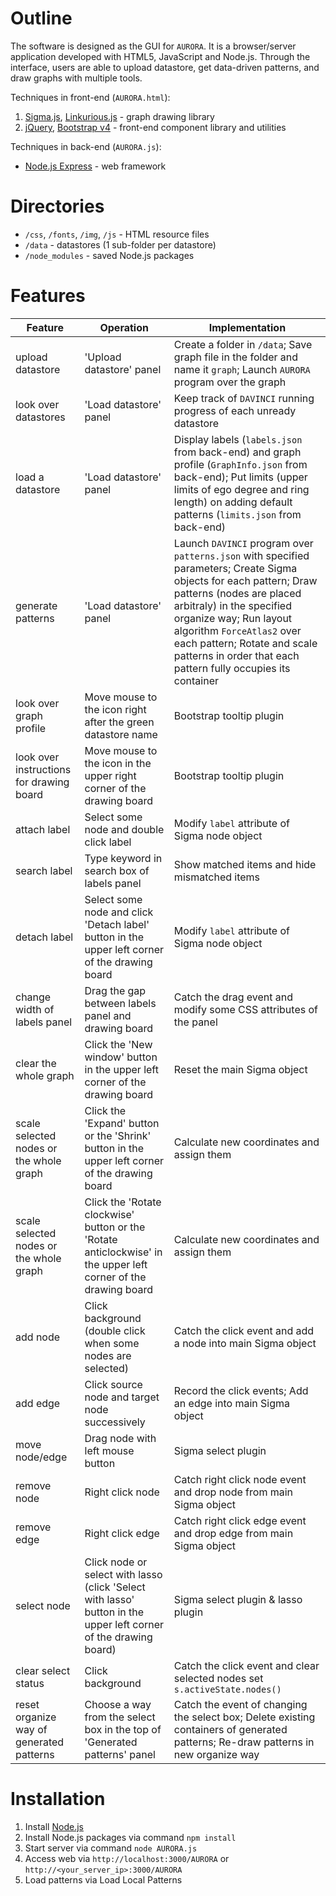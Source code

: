 # Outline

The software is designed as the GUI for `AURORA`. It is a browser/server application developed with HTML5, JavaScript and Node.js. Through the interface, users are able to upload datastore, get data-driven patterns, and draw graphs with multiple tools.

Techniques in front-end (`AURORA.html`):

1. [Sigma.js](https://github.com/jacomyal/sigma.js/), [Linkurious.js](https://github.com/Linkurious/linkurious.js) - graph drawing library
2. [jQuery](https://jquery.com), [Bootstrap v4](https://getbootstrap.com) - front-end component library and utilities

Techniques in back-end (`AURORA.js`):

- [Node.js Express](https://expressjs.com) - web framework


# Directories

- `/css`, `/fonts`, `/img`, `/js` - HTML resource files
- `/data` - datastores (1 sub-folder per datastore)
- `/node_modules` - saved Node.js packages


# Features

| Feature | Operation | Implementation |
|---|---|---|
| upload datastore | 'Upload datastore' panel | Create a folder in `/data`; Save graph file in the folder and name it `graph`; Launch `AURORA` program over the graph |
| look over datastores | 'Load datastore' panel | Keep track of `DAVINCI` running progress of each unready datastore |
| load a datastore | 'Load datastore' panel | Display labels (`labels.json` from back-end) and graph profile (`GraphInfo.json` from back-end); Put limits (upper limits of ego degree and ring length) on adding default patterns (`limits.json` from back-end) |
| generate patterns | 'Load datastore' panel | Launch `DAVINCI` program over `patterns.json` with specified parameters; Create Sigma objects for each pattern; Draw patterns (nodes are placed arbitraly) in the specified organize way; Run layout algorithm `ForceAtlas2` over each pattern; Rotate and scale patterns in order that each pattern fully occupies its container |
| look over graph profile | Move mouse to the icon right after the green datastore name | Bootstrap tooltip plugin |
| look over instructions for drawing board | Move mouse to the icon in the upper right corner of the drawing board | Bootstrap tooltip plugin |
| attach label | Select some node and double click label | Modify `label` attribute of Sigma node object |
| search label | Type keyword in search box of labels panel | Show matched items and hide mismatched items |
| detach label | Select some node and click 'Detach label' button in the upper left corner of the drawing board | Modify `label` attribute of Sigma node object |
| change width of labels panel | Drag the gap between labels panel and drawing board | Catch the drag event and modify some CSS attributes of the panel |
| clear the whole graph | Click the 'New window' button in the upper left corner of the drawing board | Reset the main Sigma object |
| scale selected nodes or the whole graph | Click the 'Expand' button or the 'Shrink' button in the upper left corner of the drawing board | Calculate new coordinates and assign them |
| scale selected nodes or the whole graph | Click the 'Rotate clockwise' button or the 'Rotate anticlockwise' in the upper left corner of the drawing board | Calculate new coordinates and assign them |
| add node | Click background (double click when some nodes are selected) | Catch the click event and add a node into main Sigma object |
| add edge | Click source node and target node successively | Record the click events; Add an edge into main Sigma object |
| move node/edge | Drag node with left mouse button | Sigma select plugin |
| remove node | Right click node | Catch right click node event and drop node from main Sigma object |
| remove edge | Right click edge | Catch right click edge event and drop edge from main Sigma object |
| select node | Click node or select with lasso (click 'Select with lasso' button in the upper left corner of the drawing board) | Sigma select plugin & lasso plugin |
| clear select status | Click background | Catch the click event and clear selected nodes set `s.activeState.nodes()` |
| reset organize way of generated patterns | Choose a way from the select box in the top of 'Generated patterns' panel | Catch the event of changing the select box; Delete existing containers of generated patterns; Re-draw patterns in new organize way |


# Installation

1. Install [Node.js](https://nodejs.org/en/)
2. Install Node.js packages via command `npm install`
3. Start server via command `node AURORA.js`
4. Access web via `http://localhost:3000/AURORA` or `http://<your_server_ip>:3000/AURORA`
5. Load patterns via Load Local Patterns


